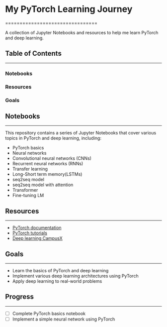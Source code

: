 # My PyTorch Learning Journey
================================


A collection of Jupyter Notebooks and resources to help me learn PyTorch and deep learning.


## Table of Contents
-----------------
### Notebooks
### Resources
### Goals


## Notebooks
------------

This repository contains a series of Jupyter Notebooks that cover various topics in PyTorch and deep learning, including:

* PyTorch basics
* Neural networks
* Convolutional neural networks (CNNs)
* Recurrent neural networks (RNNs)
* Transfer learning
* Long-Short term memory(LSTMs)
* seq2seq model
* seq2seq model with attention
* Transformer
* Fine-tuning LM


## Resources
------------

* [PyTorch documentation]((https://pytorch.org/docs/stable/index.html))
* [PyTorch tutorials]((https://www.youtube.com/playlist?list=PLKnIA16_Rmvboy8bmDCjwNHgTaYH2puK7))
* [Deep learning CampusX]((https://www.youtube.com/playlist?list=PLKnIA16_RmvYuZauWaPlRTC54KxSNLtNn))


## Goals
------

* Learn the basics of PyTorch and deep learning
* Implement various deep learning architectures using PyTorch
* Apply deep learning to real-world problems


## Progress
----------

* [ ] Complete PyTorch basics notebook
* [ ] Implement a simple neural network using PyTorch